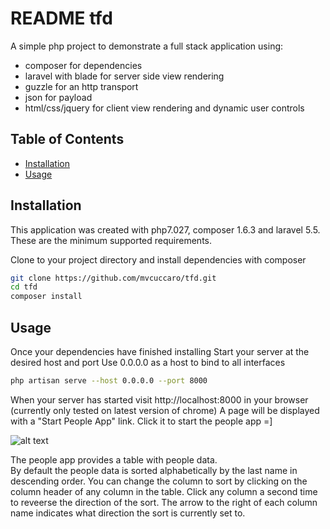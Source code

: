 # README tfd

A simple php project to demonstrate a full stack application using:

- composer for dependencies
- laravel with blade for server side view rendering
- guzzle for an http transport
- json for payload
- html/css/jquery for client view rendering and dynamic user controls

## Table of Contents

- [Installation](#installation)
- [Usage](#usage)

## Installation
This application was created with php7.027, composer 1.6.3 and laravel 5.5.
These are the minimum supported requirements.

Clone to your project directory and install dependencies with composer

```sh
git clone https://github.com/mvcuccaro/tfd.git
cd tfd
composer install

```

## Usage
Once your dependencies have finished installing
Start your server at the desired host and port
Use 0.0.0.0 as a host to bind to all interfaces 
```sh
php artisan serve --host 0.0.0.0 --port 8000
````

When your server has started visit http://localhost:8000 in your browser (currently only tested on latest version of chrome)
A page will be displayed with a "Start People App" link. Click it to start the people app =]

![alt text](https://github.com/mvcuccaro/tfd/blob/master/public/images/screenshot.png)

The people app provides a table with people data.  
By default the people data is sorted alphabetically by the last name in descending order. 
You can change the column to sort by clicking on the column header of any column in the table.
Click any column a second time to reveerse the direction of the sort.
The arrow to the right of each column name indicates what direction the sort is currently set to.